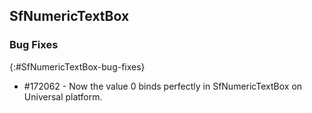 ## SfNumericTextBox

### Bug Fixes
{:#SfNumericTextBox-bug-fixes} 

* \#172062 - Now the value 0 binds perfectly in SfNumericTextBox on Universal platform.
